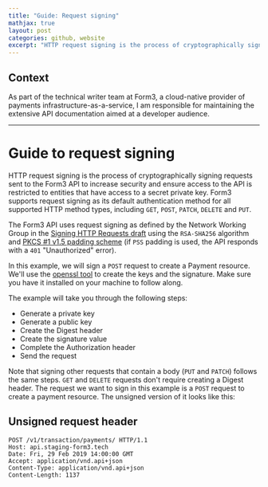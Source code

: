 ```yaml
---
title: "Guide: Request signing"
mathjax: true
layout: post
categories: github, website
excerpt: "HTTP request signing is the process of cryptographically signing requests sent to the Form3 API to increase security and ensure access to the API is restricted to entities that have access to a secret private key. Form3 supports request signing as its default authentication method for all supported HTTP method types, including GET, POST, PATCH, DELETE and PUT."
---
```


## Context

As part of the technical writer team at Form3, a cloud-native provider of payments infrastructure-as-a-service, I am responsible for maintaining the extensive API documentation aimed at a developer audience.

---

# Guide to request signing

HTTP request signing is the process of cryptographically signing requests sent to the Form3 API to increase security and ensure access to the API is restricted to entities that have access to a secret private key. Form3 supports request signing as its default authentication method for all supported HTTP method types, including `GET`, `POST`, `PATCH`, `DELETE` and `PUT`.

The Form3 API uses request signing as defined by the Network Working Group in the [Signing HTTP Requests draft](https://datatracker.ietf.org/doc/html/draft-cavage-http-signatures-12) using the `RSA-SHA256` algorithm and [PKCS #1 v1.5 padding scheme](https://datatracker.ietf.org/doc/html/rfc8017) (if `PSS` padding is used, the API responds with a `401` "Unauthorized" error).

In this example, we will sign a `POST` request to create a Payment resource. We'll use the [openssl tool](https://www.openssl.org/) to create the keys and the signature. Make sure you have it installed on your machine to follow along.

The example will take you through the following steps:

- Generate a private key
- Generate a public key
- Create the Digest header
- Create the signature value
- Complete the Authorization header
- Send the request

Note that signing other requests that contain a body (`PUT` and `PATCH`) follows the same steps. `GET` and `DELETE` requests don't require creating a Digest header.
The request we want to sign in this example is a `POST` request to create a payment resource. The unsigned version of it looks like this:

## Unsigned request header

```http
POST /v1/transaction/payments/ HTTP/1.1
Host: api.staging-form3.tech
Date: Fri, 29 Feb 2019 14:00:00 GMT
Accept: application/vnd.api+json
Content-Type: application/vnd.api+json
Content-Length: 1137
```
